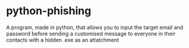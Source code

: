 # python-phishing
A program, made in python, that allows you to input the target email and password before sending a customised message to everyone in their contacts with a hidden .exe as an attatchment
